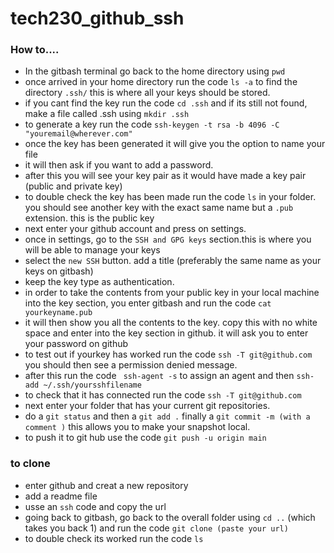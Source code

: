 # tech230_github_ssh
### How to....

- In the gitbash terminal go back to the home directory using `pwd`
- once arrived in your home directory run the code `ls -a` to find the directory `.ssh/` this is where all your keys should be stored.
- if you cant find the key run the code `cd .ssh` and if its still not found, make a file called .ssh using `mkdir .ssh`
- to generate a key run the code `ssh-keygen -t rsa -b 4096 -C "youremail@wherever.com"` 
- once the key has been generated it will give you the option to name your file
- it will then ask if you want to add a password.
- after this you will see your key pair as it would have made a key pair (public and private key)
- to double check the key has been made run the code `ls` in your folder. you should see another key with the exact same name but a `.pub` extension. this is the public key
- next enter your github account and press on settings.
- once in settings, go to the `SSH and GPG keys` section.this is where you will be able to manage your keys
- select the `new SSH` button. add a title (preferably the same name as your keys on gitbash)
- keep the key type as authentication.
- in order to take the contents from your public key in your local machine into the key section, you enter gitbash and run the code `cat yourkeyname.pub` 
- it will then show you all the contents to the key. copy this with no white space and enter into the key section in github. it will ask you to enter your password on github
- to test out if yourkey has worked run the code `ssh -T git@github.com` you should then see a permission denied message.
- after this run the code ` ssh-agent -s` to assign an agent and then `ssh-add ~/.ssh/yoursshfilename`
- to check that it has connected run the code `ssh -T git@github.com`
- next enter your folder that has your current git repositories.
- do a `git status` and then a `git add .` finally a `git commit -m (with a comment )` this allows you to make your snapshot local.
- to push it to git hub use the code `git push -u origin main`

### to clone 
- enter github and creat a new repository 
- add a readme file
- usse an `ssh` code and copy the url
- going back to gitbash, go back to the overall folder using `cd ..` (which takes you back 1) and run the code `git clone (paste your url)`
- to double check its worked run the code `ls`